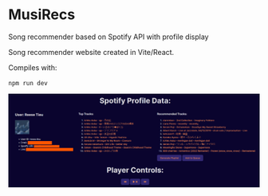 # MusiRecs

Song recommender based on Spotify API with profile display

Song recommender website created in Vite/React.

Compiles with:

```
npm run dev
```

![alt text](image-1.png)
